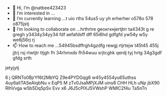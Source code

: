  - 👋 Hi, I’m @natbee423423
- 👀 I’m interested in ...
- 🌱 I’m currently learning ...t uio rths 54us5 uy   yh erherher o578o 578 o875jstj
- 💞️ I’m looking to collaborate on ...hrthrtre geокгкнjertjtrr ta4343t  g re gregh y3434y34yy34  fdf aefafdsff dff  65i6hd gdfgfd yw54y w5y we6j56rj rj
- 📫 How to reach me ...54945bsdffrgh4gzdfg rewgj rtjrtejw t45t45 455j jjtrj rsj rtwtjtr ttjgh fh 
34rhmxds fh54wuu srjtcghk qerdj tyj hrtg 34g3gdf gfdg srth 
<!---6r yewo ytotyu ouy546 54w6 kt r
natbee423423/natbee423423 is a ✨ special ✨ repository because its `README.md` (this file) appears on your GitHub profile.h strrt
You can click the Preview link to take a look at your changes. wj65
--->jetyjytj
6 j
QRNTo0BjrYf6t2MbYQ
Z9e4PYDGqg6
w45y4554yu65uthss
4uy6alITASeAlqbNu
v EqP5 M zTv0JsaMPjXJM uins8 CHH  HLh uNp  jbX90 RlhVvga w5b5Dq5pSv Evv  x6 J6J5cPlXJ5VWshP WMlC2f4u Ta5nTn
